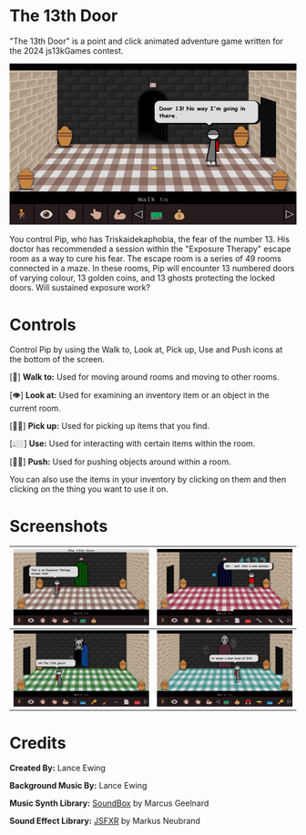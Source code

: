 # The 13th Door
"The 13th Door" is a point and click animated adventure game written for the 2024 js13kGames contest.

![Screenshot](img/door_13_start.png)

You control Pip, who has Triskaidekaphobia, the fear of the number 13. His doctor has recommended a session within the "Exposure Therapy" escape room as a way to cure his fear. The escape room is a series of 49 rooms connected in a maze. In these rooms, Pip will encounter 13 numbered doors of varying colour, 13 golden coins, and 13 ghosts protecting the locked doors. Will sustained exposure work?

# Controls
Control Pip by using the Walk to, Look at, Pick up, Use and Push icons at the bottom of the screen.

[🚶] **Walk to:** Used for moving around rooms and moving to other rooms.

[👁️] **Look at:** Used for examining an inventory item or an object in the current room.

[🤚🏼] **Pick up:** Used for picking up items that you find.

[👆🏼] **Use:** Used for interacting with certain items within the room.

[💪🏼] **Push:** Used for pushing objects around within a room.

You can also use the items in your inventory by clicking on them and then clicking on the thing you want to use it on.

# Screenshots

![](img/door_6_intro.png)  |  ![](img/door_10.png)
:-------------------------:|:-------------------------:
![](img/door_7.png)       |  ![](img/door_2.png)

# Credits
**Created By:** Lance Ewing  

**Background Music By:** Lance Ewing  

**Music Synth Library:** [SoundBox](https://sb.bitsnbites.eu/) by Marcus Geelnard  

**Sound Effect Library:** [JSFXR](https://github.com/mneubrand/jsfxr) by Markus Neubrand
